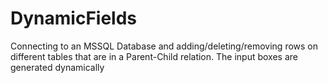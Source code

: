 # DynamicFields

Connecting to an MSSQL Database and adding/deleting/removing rows on different tables that are in a Parent-Child relation. The input boxes are generated dynamically
